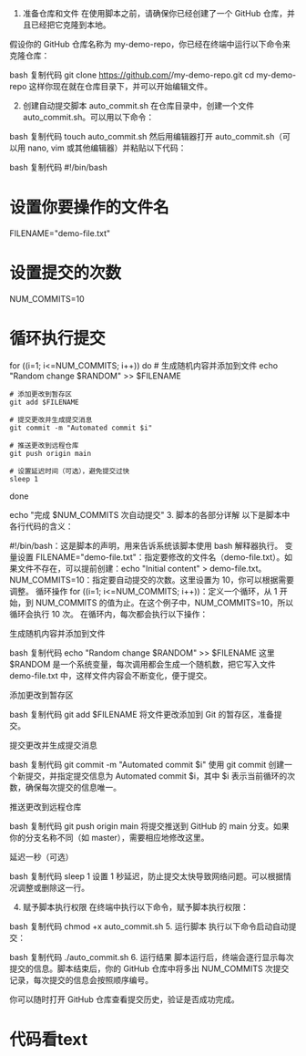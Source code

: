 1. 准备仓库和文件
在使用脚本之前，请确保你已经创建了一个 GitHub 仓库，并且已经把它克隆到本地。

假设你的 GitHub 仓库名称为 my-demo-repo，你已经在终端中运行以下命令来克隆仓库：

bash
复制代码
git clone https://github.com/<your-username>/my-demo-repo.git
cd my-demo-repo
这样你现在就在仓库目录下，并可以开始编辑文件。

2. 创建自动提交脚本 auto_commit.sh
在仓库目录中，创建一个文件 auto_commit.sh。可以用以下命令：

bash
复制代码
touch auto_commit.sh
然后用编辑器打开 auto_commit.sh（可以用 nano, vim 或其他编辑器）并粘贴以下代码：

bash
复制代码
#!/bin/bash

# 设置你要操作的文件名
FILENAME="demo-file.txt"

# 设置提交的次数
NUM_COMMITS=10

# 循环执行提交
for ((i=1; i<=NUM_COMMITS; i++))
do
    # 生成随机内容并添加到文件
    echo "Random change $RANDOM" >> $FILENAME
    
    # 添加更改到暂存区
    git add $FILENAME
    
    # 提交更改并生成提交消息
    git commit -m "Automated commit $i"
    
    # 推送更改到远程仓库
    git push origin main
    
    # 设置延迟时间（可选），避免提交过快
    sleep 1
done

echo "完成 $NUM_COMMITS 次自动提交"
3. 脚本的各部分详解
以下是脚本中各行代码的含义：

#!/bin/bash：这是脚本的声明，用来告诉系统该脚本使用 bash 解释器执行。
变量设置
FILENAME="demo-file.txt"：指定要修改的文件名（demo-file.txt）。如果文件不存在，可以提前创建：echo "Initial content" > demo-file.txt。
NUM_COMMITS=10：指定要自动提交的次数。这里设置为 10，你可以根据需要调整。
循环操作
for ((i=1; i<=NUM_COMMITS; i++))：定义一个循环，从 1 开始，到 NUM_COMMITS 的值为止。在这个例子中，NUM_COMMITS=10，所以循环会执行 10 次。
在循环内，每次都会执行以下操作：

生成随机内容并添加到文件

bash
复制代码
echo "Random change $RANDOM" >> $FILENAME
这里 $RANDOM 是一个系统变量，每次调用都会生成一个随机数，把它写入文件 demo-file.txt 中，这样文件内容会不断变化，便于提交。

添加更改到暂存区

bash
复制代码
git add $FILENAME
将文件更改添加到 Git 的暂存区，准备提交。

提交更改并生成提交消息

bash
复制代码
git commit -m "Automated commit $i"
使用 git commit 创建一个新提交，并指定提交信息为 Automated commit $i，其中 $i 表示当前循环的次数，确保每次提交的信息唯一。

推送更改到远程仓库

bash
复制代码
git push origin main
将提交推送到 GitHub 的 main 分支。如果你的分支名称不同（如 master），需要相应地修改这里。

延迟一秒（可选）

bash
复制代码
sleep 1
设置 1 秒延迟，防止提交太快导致网络问题。可以根据情况调整或删除这一行。

4. 赋予脚本执行权限
在终端中执行以下命令，赋予脚本执行权限：

bash
复制代码
chmod +x auto_commit.sh
5. 运行脚本
执行以下命令启动自动提交：

bash
复制代码
./auto_commit.sh
6. 运行结果
脚本运行后，终端会逐行显示每次提交的信息。脚本结束后，你的 GitHub 仓库中将多出 NUM_COMMITS 次提交记录，每次提交的信息会按照顺序编号。

你可以随时打开 GitHub 仓库查看提交历史，验证是否成功完成。
# 代码看text

